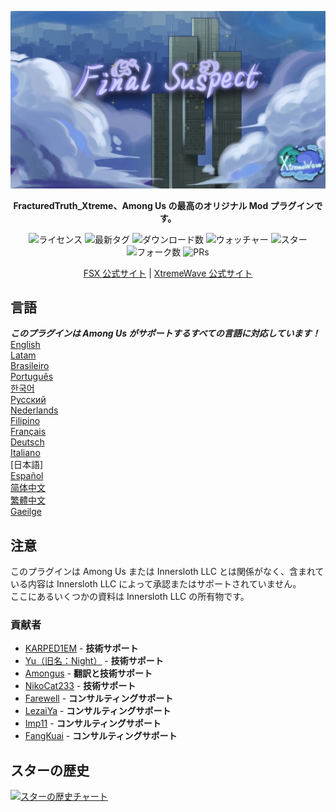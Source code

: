 ﻿<div align="center">

![FSX-XW](Assets/LogoWithTeam.png)

**FracturedTruth_Xtreme、Among Us の最高のオリジナル Mod プラグインです。**

<img src="https://badgen.net/github/license/XtremeWave/FracturedTruth_Xtreme" alt="ライセンス">
<img src="https://badgen.net/github/tag/XtremeWave/FracturedTruth_Xtreme" alt="最新タグ">
<img src="https://badgen.net/github/assets-dl/XtremeWave/FracturedTruth_Xtreme" alt="ダウンロード数">
<img src="https://badgen.net/github/watchers/XtremeWave/FracturedTruth_Xtreme" alt="ウォッチャー">
<img src="https://badgen.net/github/stars/XtremeWave/FracturedTruth_Xtreme" alt="スター">
<img src="https://badgen.net/github/forks/XtremeWave/FracturedTruth_Xtreme" alt="フォーク数">
<img src="https://badgen.net/github/prs/XtremeWave/FracturedTruth_Xtreme" alt="PRs">

[FSX 公式サイト](https://fsusx.top.cc) | [XtremeWave 公式サイト](https://www.xtreme.net.cn)

</div>

## 言語
***このプラグインは Among Us がサポートするすべての言語に対応しています！***<br>
[English](README.md) <br>
[Latam](README_es_LA.md)<br>
[Brasileiro](README_pt_BR.md)<br>
[Português](README_pt.md)<br>
[한국어](README_ko.md)<br>
[Русский](README_ru.md)<br>
[Nederlands](README_nl.md)<br>
[Filipino](README_tl.md)<br>
[Français](README_fr.md)<br>
[Deutsch](README_de.md)<br>
[Italiano](README_it.md)<br>
[日本語]<br>
[Español](README_es.md)<br>
[简体中文](README_zh.md)<br>
[繁體中文](README_zh_CHT.md)<br>
[Gaeilge](README_ga.md)<br>

## 注意
このプラグインは Among Us または Innersloth LLC とは関係がなく、含まれている内容は Innersloth LLC によって承認またはサポートされていません。<br>
ここにあるいくつかの資料は Innersloth LLC の所有物です。

### 貢献者
 - [KARPED1EM](https://github.com/KARPED1EM) - **技術サポート**
 - [Yu（旧名：Night）](https://github.com/Night-GUA) - **技術サポート**
 - [Amongus](https://github.com/XiezibanWrite) - **翻訳と技術サポート**
 - [NikoCat233](https://github.com/NikoCat233) - **技術サポート**
 - [Farewell](https://github.com/ksduye) - **コンサルティングサポート**
 - [LezaiYa](https://github.com/LezaiYa1) - **コンサルティングサポート**
 - [Imp11](https://github.com/dabao40) - **コンサルティングサポート**
 - [FangKuai](https://github.com/FangKuaiYa) - **コンサルティングサポート**

## スターの歴史
[![スターの歴史チャート](https://api.star-history.com/svg?repos=XtremeWave/FracturedTruth_Xtreme&type=Date)](https://star-history.com/#XtremeWave/FracturedTruth_Xtreme&Date)
